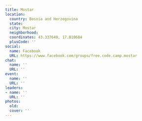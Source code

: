 ```yaml
---
title: Mostar
location:
  country: Bosnia and Herzegovina
  state: 
  city: Mostar
  neighborhood: 
  coordinates: 43.337649, 17.810684
  plusCode: ''
social:
  name: Facebook
  URL: https://www.facebook.com/groups/free.code.camp.mostar
chat:
  name: ''
  URL: ''
event:
  name: ''
  URL: ''
leaders:
- name: ''
  URL: ''
photos:
  old: 
  cover: ''
---
```

